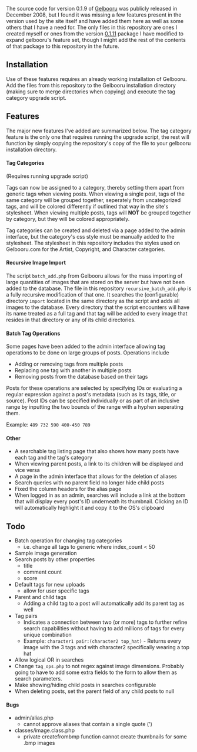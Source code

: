 The source code for version 0.1.9 of [Gelbooru](https://gelbooru.com) was publicly released in December 2008, but I found it was missing a few features present in the version used by the site itself and have added them here as well as some others that I have a need for. The only files in this repository are ones I created myself or ones from the version [0.1.11](https://gelbooru.com/index.php?page=forum&s=view&id=99&pid=0) package I have modified to expand gelbooru's feature set, though I might add the rest of the contents of that package to this repository in the future.

## Installation

Use of these features requires an already working installation of Gelbooru. Add the files from this repository to the Gelbooru installation directory (making sure to merge directories when copying) and execute the tag category upgrade script.

## Features

The major new features I've added are summarized below. The tag category feature is the only one that requires running the upgrade script, the rest will function by simply copying the repository's copy of the file to your gelbooru installation directory.

#### Tag Categories

(Requires running upgrade script)

Tags can now be assigned to a category, thereby setting them apart from generic tags when viewing posts. When viewing a single post, tags of the same category will be grouped together, seperately from uncategorized tags, and will be colored differently if outlined that way in the site's stylesheet. When viewing multiple posts, tags will __NOT__ be grouped together by category, but they will be colored appropriately.

Tag categories can be created and deleted via a page added to the admin interface, but the category's css style must be manually added to the stylesheet. The stylesheet in this repository includes the styles used on Gelbooru.com for the Artist, Copyright, and Character categories.

#### Recursive Image Import

The script `batch_add.php` from Gelbooru allows for the mass importing of large quantities of images that are stored on the server but have not been added to the database. The file in this repository `recursive_batch_add.php` is a fully recursive modification of that one. It searches the (configurable) directory `import` located in the same directory as the script and adds all images to the database. Every directory that the script encounters will have its name treated as a full tag and that tag will be added to every image that resides in that directory or any of its child directories.

#### Batch Tag Operations

Some pages have been added to the admin interface allowing tag operations to be done on large groups of posts. Operations include

* Adding or removing tags from multiple posts
* Replacing one tag with another in multiple posts
* Removing posts from the database based on their tags

Posts for these operations are selected by specifying IDs or evaluating a regular expression against a post's metadata (such as its tags, title, or source). Post IDs can be specified individually or as part of an inclusive range by inputting the two bounds of the range with a hyphen seperating them.

Example: `489 732 590 400-450 789`

#### Other

* A searchable tag listing page that also shows how many posts have each tag and the tag's category
* When viewing parent posts, a link to its children will be displayed and vice versa
* A page in the admin interface that allows for the deletion of aliases
* Search queries with no parent field no longer hide child posts
* Fixed the column headers for the alias page
* When logged in as an admin, searches will include a link at the bottom that will display every post's ID underneath its thumbnail. Clicking an ID will automatically highlight it and copy it to the OS's clipboard

## Todo

* Batch operation for changing tag categories
  * i.e. change all tags to generic where index_count < 50
* Sample image generation
* Search posts by other properties
  * title
  * comment count
  * score
* Default tags for new uploads
  * allow for user specific tags
* Parent and child tags
  * Adding a child tag to a post will automatically add its parent tag as well
* Tag pairs
  * Indicates a connection between two (or more) tags to further refine search capabilities without having to add millions of tags for every unique combination
  * Example: `character1 pair:(character2 top_hat)` - Returns every image with the 3 tags and with character2 specifically wearing a top hat
* Allow logical OR in searches
* Change `tag_ops.php` to not regex against image dimensions. Probably going to have to add some extra fields to the form to allow them as search parameters.
* Make showing/hiding child posts in searches configurable
* When deleting posts, set the parent field of any child posts to null

#### Bugs

* admin/alias.php
  * cannot approve aliases that contain a single quote (')
* classes/image.class.php
  * private createfrombmp function cannot create thumbnails for some .bmp images

